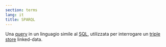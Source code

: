 ```yaml
---
section: terms
lang: it
title: SPARQL
---
```


Una [query](/glossary/it/terms/query/) in un linguagio simile al [SQL](/glossary/en/terms/sql/), utilizzata per interrogare un [triple store](/glossary/it/terms/triple-store/) linked-data.
